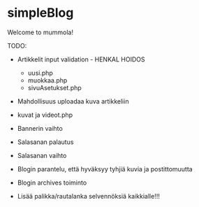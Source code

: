 simpleBlog
==========

Welcome to mummola!

TODO:

- Artikkelit input validation - HENKAL HOIDOS
  - uusi.php
  - muokkaa.php
  - sivuAsetukset.php

- Mahdollisuus uploadaa kuva artikkeliin
 
- kuvat ja videot.php
 
- Bannerin vaihto
 
- Salasanan palautus

- Salasanan vaihto

- Blogin parantelu, että hyväksyy tyhjiä kuvia ja postittomuutta

- Blogin archives toiminto

- Lisää palikka/rautalanka selvennöksiä kaikkialle!!!








